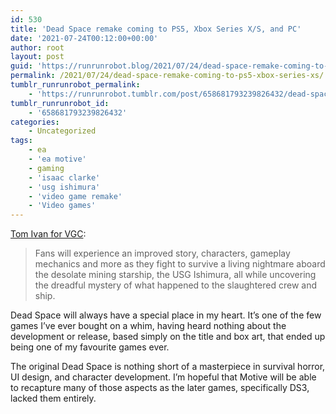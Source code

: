 ```yaml
---
id: 530
title: 'Dead Space remake coming to PS5, Xbox Series X/S, and PC'
date: '2021-07-24T00:12:00+00:00'
author: root
layout: post
guid: 'https://runrunrobot.blog/2021/07/24/dead-space-remake-coming-to-ps5-xbox-series-xs/'
permalink: /2021/07/24/dead-space-remake-coming-to-ps5-xbox-series-xs/
tumblr_runrunrobot_permalink:
    - 'https://runrunrobot.tumblr.com/post/658681793239826432/dead-space-remake-coming-to-ps5-xbox-series-xs'
tumblr_runrunrobot_id:
    - '658681793239826432'
categories:
    - Uncategorized
tags:
    - ea
    - 'ea motive'
    - gaming
    - 'isaac clarke'
    - 'usg ishimura'
    - 'video game remake'
    - 'Video games'
---
```


[Tom Ivan for VGC](https://www.videogameschronicle.com/news/dead-space-remake-confirmed-for-ps5-xbox-series-x-s-and-pc/):

> Fans will experience an improved story, characters, gameplay mechanics and more as they fight to survive a living nightmare aboard the desolate mining starship, the USG Ishimura, all while uncovering the dreadful mystery of what happened to the slaughtered crew and ship.

Dead Space will always have a special place in my heart. It’s one of the few games I’ve ever bought on a whim, having heard nothing about the development or release, based simply on the title and box art, that ended up being one of my favourite games ever.

The original Dead Space is nothing short of a masterpiece in survival horror, UI design, and character development. I’m hopeful that Motive will be able to recapture many of those aspects as the later games, specifically DS3, lacked them entirely.